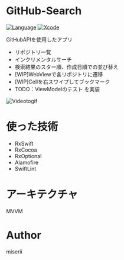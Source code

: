 # GitHub-Search
[![Language](https://img.shields.io/badge/language-Swift%205.3.2-orange.svg)](https://swift.org)
[![Xcode](https://img.shields.io/badge/Xcode-12.2-blue.svg)](https://developer.apple.com/xcode)

GitHubAPIを使用したアプリ
- リポジトリ一覧
- インクリメンタルサーチ
- 検索結果のスター順、作成日順での並び替え
- [WIP]WebViewで各リポジトリに遷移
- [WIP]Cellを右スワイプしてブックマーク
- TODO：ViewModelのテスト
を実装

![Videotogif](https://user-images.githubusercontent.com/59869820/105650304-be251880-5ef6-11eb-8535-785b3320d0fe.gif)

# 使った技術
- RxSwift
- RxCocoa
- RxOptional
- Alamofire
- SwiftLint

# アーキテクチャ
MVVM

# Author
miserii
